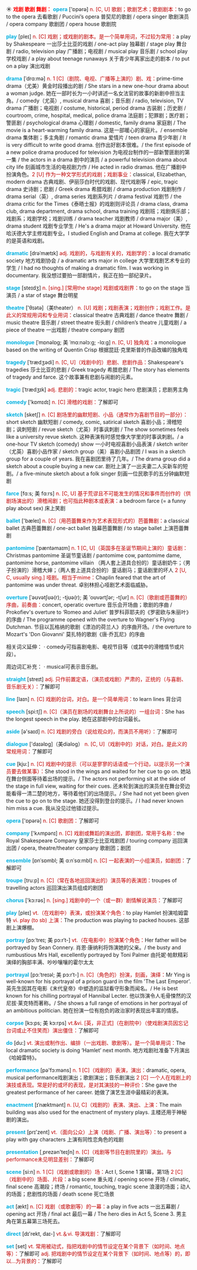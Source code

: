 ☀ <font color="red">**戏剧 歌剧 舞剧：**</font>
<font color="sky blue">**opera**</font> ['ɒpərə] 
<font color="#c00000">n. [C, U] 歌剧；歌剧艺术；歌剧剧本：</font>to go to the opera 去看歌剧 / Puccini’s opera 普契尼的歌剧 / opera singer 歌剧演员 / opera company 歌剧团 / opera house 歌剧院

<font color="sky blue">**play**</font> [pleɪ] 
<font color="#c00000">n. [C] 戏剧；或戏剧的剧本。是一个简单用词，不过较为常用：</font>a play by Shakespeare 一出莎士比亚的戏剧 / one-act play 独幕剧 / stage play 舞台剧 / radio, television play 广播剧；电视剧 / musical play 音乐剧 / school play 学校戏剧 / a play about teenage runaways 关于青少年离家出走的剧本 / to put on a play 演出戏剧
           
<font color="sky blue">**drama**</font> [ˈdrɑ:mə]
<font color="#c00000">n. 1 [C]（剧院、电视、广播等上演的）剧、戏：</font>prime-time drama（尤美）黄金时段播出的剧 / She stars in a new one-hour drama about a woman judge. 她在一部时长为一小时讲述一名女法官的故事的新剧中担当主角。/ comedy（尤英）, musical drama 喜剧；音乐剧 / radio, television, TV drama 广播剧；电视剧 / costume, historical, period drama 古装剧；历史剧 / courtroom, crime, hospital, medical, police drama 法庭剧；犯罪剧；医疗剧；警匪剧 / psychological drama 心理剧 / domestic, family drama 家庭剧 / The movie is a heart-warming family drama. 这是一部暖心的家庭片。/ ensemble drama 集体剧；多主角剧 / romantic drama 爱情片 / teen drama 青少年剧 / It is very difficult to write good drama. 创作出好剧本很难。/ the first episode of a new police drama produced for television 为电视台制作的一部新警匪剧的第一集 / the actors in a drama 剧中的演员 / a powerful television drama about city life 刻画城市生活的电视剧力作 / He acted in radio dramas. 他在广播剧中扮演角色。<font color="#c00000">2 [U] 作为一种文学形式的戏剧；戏剧事业：</font>classical, Elizabethan, modern drama 古典戏剧、伊丽莎白时代的戏剧、现代戏剧等 / epic, tragic drama 史诗剧；悲剧 / Greek drama 希腊戏剧 / drama production 戏剧制作 / drama serial（英）, drama series 戏剧系列片 / drama festival 戏剧节 / the drama critic for the Times《泰晤士报》的戏剧则评论员 / drama class, drama club, drama department, drama school, drama training 戏剧班；戏剧俱乐部；戏剧系；戏剧学校；戏剧训练 / drama teacher 戏剧教师 / drama major（美）, drama student 戏剧专业学生 / He's a drama major at Howard University. 他在哈沃德大学主修戏剧专业。I studied English and Drama at college. 我在大学学的是英语和戏剧。
     
<font color="sky blue">**dramatic**</font> [drəˈmætɪk]
<font color="#c00000">adj. 戏剧的，与戏剧有关的，戏剧学的：</font>a local dramatic society 地方戏剧协会 / a dramatic arts major in college 大学里戏剧艺术专业的学生 / I had no thoughts of making a dramatic film. I was working in documentary. 我没想过要拍一部剧情片，我正在拍一部纪录片。

<font color="sky blue">**stage**</font> [steɪdӡ] 
<font color="#c00000">n. [sing.] [常用the stage] 戏剧或戏剧界：</font>to go on the stage 当演员 / a star of stage 舞台明星

<font color="sky blue">**theatre**</font> ['θɪətə]（美theater）
<font color="#c00000">n. [U] 戏剧；戏剧表演；戏剧创作；戏剧工作。是此义的常规用词和专业用词：</font>classical theatre 古典戏剧 / dance theatre 舞剧 / music theatre 音乐剧 / street theatre 街头剧 / children’s theatre 儿童戏剧 / a piece of theatre 一出戏剧 / theatre company 剧团
                      
<font color="sky blue">**monologue**</font> [ˈmɒnəlɒg; 美 ˈmɑ:nəlɔ:g; -lɑ:g]
<font color="#c00000">n. [C, U] 独角戏：</font>a monologue based on the writing of Quentin Crisp 根据昆廷·克里斯普的作品改编的独角戏
 
<font color="sky blue">**tragedy**</font> [ˈtrædʒədi]
<font color="#c00000">n. [C, U]（戏剧中的）悲剧、悲剧作品：</font>Shakespeare's tragedies 莎士比亚的悲剧 / Greek tragedy 希腊悲剧 / The story has elements of tragedy and farce. 这个故事兼有悲剧与闹剧的元素。
           
<font color="sky blue">**tragic**</font> [ˈtrædʒɪk]
<font color="#c00000">adj. 悲剧的：</font>tragic actor, tragic hero 悲剧演员；悲剧男主角

<font color="sky blue">**comedy**</font> ['kɒmɪdɪ] 
<font color="#c00000">n. [C] 滑稽的戏剧：</font>了解即可
           
<font color="sky blue">**sketch**</font> [sketʃ]
<font color="#c00000">n. [C] 剧场里的幽默短剧、小品（通常作为喜剧节目的一部分）：</font>short sketch 幽默短剧 / comedy, comic, satirical sketch 喜剧小品；滑稽短剧；讽刺短剧 / revue sketch（尤英）时事讽刺剧 / The show sometimes feels like a university revue sketch. 这种表演有时感觉像大学里的时事讽刺剧。/ a one-hour TV sketch (comedy) show 一小时电视喜剧小品表演 / sketch writer（尤英）喜剧小品作家 / sketch group（美）喜剧小品剧团 / I was in a sketch group for a couple of years. 我在喜剧团里待了几年。/ The drama group did a sketch about a couple buying a new car. 剧社上演了一出夫妻二人买新车的短剧。/ a five-minute sketch about a folk singer 刻画一位民歌手的五分钟幽默短剧
           
<font color="sky blue">**farce**</font> [fɑ:s; 美 fɑ:rs]
<font color="#c00000">n. [C, U] 基于荒谬且不可能发生的情况和事件而创作的（供剧场演出的）滑稽闹剧；也可指此种剧本或表演：</font>a bedroom farce (= a funny play about sex) 床上笑剧

<font color="sky blue">**ballet**</font> ['bæleɪ] 
<font color="#c00000">n. [C]（用芭蕾舞来作为艺术表现形式的）芭蕾舞剧：</font>a classical ballet 古典芭蕾舞剧 / one-act ballet 独幕芭蕾舞剧 / to stage ballet 上演芭蕾舞剧 
           
<font color="sky blue">**pantomime**</font> [ˈpæntəmaɪm]
<font color="#c00000">n. 1 [C, U]（英国多在圣诞节期间上演的）童话剧：</font>Christmas pantomime 圣诞节童话剧 / pantomime cow, pantomime dame, pantomime horse, pantomime villain （两人套上道具合扮的）童话剧奶牛；（男子扮演的）滑稽大婶；（两人套上道具合扮的）童话剧马；童话剧里的坏人 <font color="#c00000">2 [U, C, usually sing.] 哑剧。相当于mime：</font>Chaplin feared that the art of pantomime was under threat. 卓别林担心哑剧艺术面临威胁。
           
<font color="sky blue">**overture**</font> [ˈəʊvətʃʊə(r); -tjʊə(r); 美 ˈoʊvərtʃər; -tʃʊr]
<font color="#c00000">n. [C]（歌剧或芭蕾舞的）序曲，前奏曲：</font>concert, operatic overture 音乐会开场曲；歌剧的序曲 / Prokofiev's overture to ‘Romeo and Juliet’ 普罗科菲耶夫的《罗密欧与朱丽叶》的序曲 / The programme opened with the overture to Wagner's Flying Dutchman. 节目以瓦格纳的歌剧《漂泊的荷兰人》的序曲开场。/ the overture to Mozart's 'Don Giovanni' 莫扎特的歌剧《唐·乔瓦尼》的序曲


相关词义延伸：
· comedy可指喜剧电影、电视节目等（或其中的滑稽情节或片段）。

周边词汇补充：
· musical可表示音乐剧。

<font color="sky blue">**straight**</font> [streɪt] 
<font color="#c00000">adj. 只作前置定语，（演员或戏剧）严肃的，正统的（与喜剧、音乐剧无关）：</font>了解即可

<font color="sky blue">**line**</font> [laɪn] 
<font color="#c00000">n. [C] 戏剧的台词，对白。是一个简单用词：</font>to learn lines 背台词

<font color="sky blue">**speech**</font> [spi:tʃ] 
<font color="#c00000">n. [C]（演员在剧场的戏剧舞台上所说的）一组台词：</font>She has the longest speech in the play. 她在这部剧中的台词最长。

<font color="sky blue">**aside**</font> [ə'saɪd] 
<font color="#c00000">n. [C] 戏剧的旁白（说给观众的，而演员不用听）：</font>了解即可

<font color="sky blue">**dialogue**</font> ['daɪəlɒɡ]（美dialog）
<font color="#c00000">n. [C, U]（戏剧中的）对话，对白。是此义的常规用词：</font>了解即可
           
<font color="sky blue">**cue**</font> [kju:]
<font color="#c00000">n. [C] 戏剧中的提示（可以是寥寥的话语或一个行动，以提示另一个演员要去做某事）：</font>She stood in the wings and waited for her cue to go on. 她站在舞台侧面等待着出场的提示。/ The actors not performing sit at the side of the stage in full view, waiting for their cues. 还未轮到演出的演员坐在舞台旁边能看得一清二楚的地方，等待着他们的出场提示。/ She had not yet been given the cue to go on to the stage. 她还没得到登台的提示。/ I had never known him miss a cue. 我从没见过他错过提示。
 
<font color="sky blue">**opera**</font> ['ɒpərə] 
<font color="#c00000">n. [C] 歌剧团：</font>了解即可
           
<font color="sky blue">**company**</font> ['kʌmpənɪ] 
<font color="#c00000">n. [C] 戏剧或舞蹈的演出团，即剧团，常用于名称：</font>the Royal Shakespeare Company 皇家莎士比亚戏剧团 / touring company 巡回演出团 / opera, theatre/theater company 歌剧团；剧团

<font color="sky blue">**ensemble**</font> [ɒnˈsɒmbl; 美 ɑ:nˈsɑ:mbl]
<font color="#c00000">n. [C] 一起表演的一小组演员，如剧团：</font>了解即可
           
<font color="sky blue">**troupe**</font> [tru:p]
<font color="#c00000">n. [C]（常在各地巡回演出的）演员等的表演团：</font>troupes of travelling actors 巡回演出演员组成的剧团

<font color="sky blue">**chorus**</font> ['kɔ:rəs] 
<font color="#c00000">n. [sing.] 戏剧中的一个（或一群）剧情解说演员：</font>了解即可

<font color="sky blue">**play**</font> [pleɪ] 
<font color="#c00000">vt.（在戏剧中）表演，或扮演某个角色：</font>to play Hamlet 扮演哈姆雷特 <font color="#c00000">vi. play (to sb) 上演：</font>The production was playing to packed houses. 这部剧上演爆棚。
           
<font color="sky blue">**portray**</font> [pɔ:ˈtreɪ; 美 pɔ:rˈt-]
<font color="#c00000">vt.（在电影中）扮演某个角色：</font>Her father will be portrayed by Sean Connery. 肖恩·康纳利将饰演她的父亲。/ the busty and rumbustious Mrs Hall, excellently portrayed by Toni Palmer 由托妮·帕默精彩演绎的胸部丰满、吵吵嚷嚷的霍尔太太
           
<font color="sky blue">**portrayal**</font> [pɔ:ˈtreɪəl; 美 pɔ:rˈt-]
<font color="#c00000">n. [C]（角色的）扮演，刻画，演绎：</font>Mr Ying is well-known for his portrayal of a prison guard in the film 'The Last Emperor'. 英先生因其在电影《末代皇帝》中塑造的监狱看守形象而闻名。/ He is best known for his chilling portrayal of Hannibal Lecter. 他以饰演令人毛骨悚然的汉尼拔·莱克特而著称。/ She shows a full range of emotions in her portrayal of an ambitious politician. 她在扮演一位有抱负的政治家时表现出丰富的情感。
           
<font color="sky blue">**corpse**</font> [kɔ:ps; 美 kɔ:rps]
<font color="#c00000">vt.&vi. [英，非正式]（在剧院中）（使戏剧演员因忘记台词或止不住笑而）演出僵住：</font>了解即可

<font color="sky blue">**do**</font> [du:] 
<font color="#c00000">vt. 演出或制作出、编排（一出戏剧、歌剧等）。是一个简单用词：</font>The local dramatic society is doing ‘Hamlet’ next month. 地方戏剧社准备下月演出《哈姆雷特》。

<font color="sky blue">**performance**</font> [pə'fɔ:məns] 
<font color="#c00000">n. 1 [C]（戏剧的）表演，演出：</font>dramatic, opera, musical performance戏剧演出；歌剧演出；音乐剧演出 <font color="#c00000">2 [C] 一个人在戏剧上的演技或表现。常是好的或坏的表现，是对其演技的一种评价：</font>She gave the greatest performance of her career. 她做了演艺生涯中最精彩的表演。
           
<font color="sky blue">**enactment**</font> [ɪˈnæktmənt]
<font color="#c00000">n. [U, C]（戏剧的）表演、演出、上演：</font>The main building was also used for the enactment of mystery plays. 主楼还用于神秘剧的演出。

<font color="sky blue">**present**</font> [prɪ'zent] 
<font color="#c00000">vt.（面向公众）上演（戏剧、广播、演出等）：</font>to present a play with gay characters 上演有同性恋角色的戏剧

<font color="sky blue">**presentation**</font> [͵prezən'teɪʃn] 
<font color="#c00000">n. [C]（戏剧等节目在剧院里的）演出。与performance未见明显差别：</font>了解即可

<font color="sky blue">**scene**</font> [si:n] 
<font color="#c00000">n. 1 [C]（戏剧或歌剧的）场：</font>Act I, Scene 1 第1幕，第1场 <font color="#c00000">2 [C]（戏剧中的）场面、片段：</font>a big scene 重头戏 / opening scene 开场 / climatic, final scene 高潮段；终场 / romantic, touching, tragic scene 浪漫的场面；动人的场面；悲剧性的场面 / death scene 死亡场景

<font color="sky blue">**act**</font> [ækt] 
<font color="#c00000">n. [C] 戏剧（或歌剧等）的一幕：</font>a play in five acts 一出五幕剧 / opening act 开场 / final act 最后一幕 / The hero dies in Act 5, Scene 3. 男主角在第五幕第三场死去。

<font color="sky blue">**direct**</font> [dɪ'rekt, daɪ-] 
<font color="#c00000">vt.＆vi. 导演戏剧：</font>了解即可

<font color="sky blue">**set**</font> [set] 
<font color="#c00000">vt. 常用被动式，指把戏剧中的情节设定在某个背景下（如时间、地点等）：</font>了解即可 <font color="#c00000">adj. 把戏剧中的情节设定在某个背景下（如时间、地点等）的，即以…为背景的：</font>了解即可

